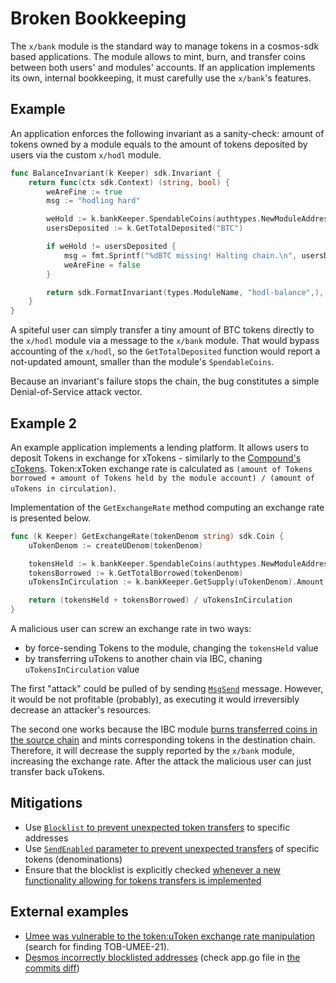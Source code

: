 # Broken Bookkeeping

The `x/bank` module is the standard way to manage tokens in a cosmos-sdk based applications. The module allows to mint, burn, and transfer coins between both users' and modules' accounts. If an application implements its own, internal bookkeeping, it must carefully use the `x/bank`'s features.

## Example

An application enforces the following invariant as a sanity-check: amount of tokens owned by a module equals to the amount of tokens deposited by users via the custom `x/hodl` module.

```go
func BalanceInvariant(k Keeper) sdk.Invariant {
    return func(ctx sdk.Context) (string, bool) {
        weAreFine := true
        msg := "hodling hard"

        weHold := k.bankKeeper.SpendableCoins(authtypes.NewModuleAddress(types.ModuleName)).AmountOf("BTC")
        usersDeposited := k.GetTotalDeposited("BTC")

        if weHold != usersDeposited {
            msg = fmt.Sprintf("%dBTC missing! Halting chain.\n", usersDeposited - weHold)
            weAreFine = false
        }

        return sdk.FormatInvariant(types.ModuleName, "hodl-balance",), weAreFine
    }
}
```

A spiteful user can simply transfer a tiny amount of BTC tokens directly to the `x/hodl` module via a message to the `x/bank` module. That would bypass accounting of the `x/hodl`, so the `GetTotalDeposited` function would report a not-updated amount, smaller than the module's `SpendableCoins`.

Because an invariant's failure stops the chain, the bug constitutes a simple Denial-of-Service attack vector.

## Example 2 

An example application implements a lending platform. It allows users to deposit Tokens in exchange for xTokens - similarly to the [Compound's cTokens](https://compound.finance/docs/ctokens#exchange-rate). Token:xToken exchange rate is calculated as `(amount of Tokens borrowed + amount of Tokens held by the module account) / (amount of uTokens in circulation)`.

Implementation of the `GetExchangeRate` method computing an exchange rate is presented below. 

```go
func (k Keeper) GetExchangeRate(tokenDenom string) sdk.Coin {
    uTokenDenom := createUDenom(tokenDenom)

    tokensHeld := k.bankKeeper.SpendableCoins(authtypes.NewModuleAddress(types.ModuleName)).AmountOf(tokenDenom).ToDec()
    tokensBorrowed := k.GetTotalBorrowed(tokenDenom)
    uTokensInCirculation := k.bankKeeper.GetSupply(uTokenDenom).Amount

    return (tokensHeld + tokensBorrowed) / uTokensInCirculation
}

```

A malicious user can screw an exchange rate in two ways:

* by force-sending Tokens to the module, changing the `tokensHeld` value
* by transferring uTokens to another chain via IBC, chaning `uTokensInCirculation` value

The first "attack" could be pulled of by sending [`MsgSend`](https://docs.cosmos.network/main/modules/bank#msgsend) message. However, it would be not profitable (probably), as executing it would irreversibly decrease an attacker's resources.

The second one works because the IBC module [burns transferred coins in the source chain](https://github.com/cosmos/ibc-go/blob/48a6ae512b4ea42c29fdf6c6f5363f50645591a2/modules/apps/transfer/keeper/relay.go#L135-L136) and mints corresponding tokens in the destination chain. Therefore, it will decrease the supply reported by the `x/bank` module, increasing the exchange rate. After the attack the malicious user can just transfer back uTokens.


## Mitigations

- Use [`Blocklist` to prevent unexpected token transfers](https://docs.cosmos.network/v0.45/modules/bank/02_keepers.html#blocklisting-addresses) to specific addresses
- Use [`SendEnabled` parameter to prevent unexpected transfers](https://docs.cosmos.network/v0.45/modules/bank/05_params.html#parameters) of specific tokens (denominations)
- Ensure that the blocklist is explicitly checked [whenever a new functionality allowing for tokens transfers is implemented](https://github.com/cosmos/cosmos-sdk/issues/8463#issuecomment-801046285)

## External examples

- [Umee was vulnerable to the token:uToken exchange rate manipulation](https://github.com/trailofbits/publications/blob/master/reviews/Umee.pdf) (search for finding TOB-UMEE-21).
- [Desmos incorrectly blocklisted addresses](https://github.com/desmos-labs/desmos/blob/e3c89e2f9ddd5dfde5d11c3ad5319e3c249cacb3/CHANGELOG.md#version-0154) (check app.go file in [the commits diff](https://github.com/desmos-labs/desmos/compare/v0.15.3...v0.15.4))

